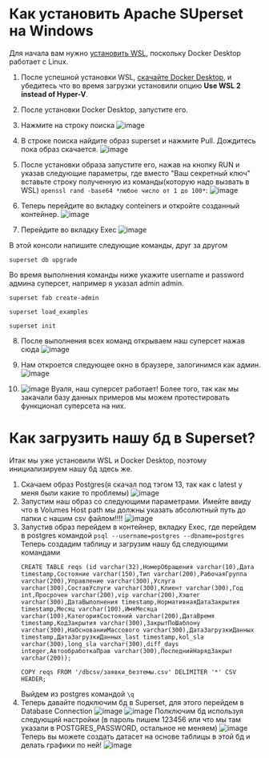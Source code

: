 # Как установить Apache SUperset на Windows

Для начала вам нужно [установить WSL](https://learn.microsoft.com/ru-ru/windows/wsl/install), поскольку Docker Desktop работает с Linux.
1. После успешной установки WSL, [скачайте Docker Desktop](https://docs.docker.com/desktop/install/windows-install/), и убедитесь что во время загрузки установили опцию **Use WSL 2 instead of Hyper-V**.

2. После установки Docker Desktop, запустите его.
 
3. Нажмите на строку поиска
   ![image](https://github.com/user-attachments/assets/7d46dad4-66ca-416b-bbbe-8fcc6ead9312)
   
4. В строке поиска найдите образ superset и нажмите Pull. Дождитесь пока образ скачается.
   ![image](https://github.com/user-attachments/assets/352e20a3-c8ce-40e1-b08a-0622796c0840)
   
5. После установки образа запустите его, нажав на кнопку RUN и указав следующие параметры, где вместо "Ваш секретный ключ" вставьте строку полученную из команды(которую надо вызвать в WSL) ```openssl rand -base64 *любое число от 1 до 100*```:
   ![image](https://github.com/user-attachments/assets/0d7f1700-ffb1-4298-a0f8-20f96ea2df02)
   
6. Теперь перейдите во вкладку conteiners и откройте созданный контейнер.
   ![image](https://github.com/user-attachments/assets/5d171369-c22b-46a4-9a32-6f6b992a9f4f)
7. Перейдите во вкладку Exec
   ![image](https://github.com/user-attachments/assets/229ce047-9f89-48f0-8078-a2203f337c6e)

В этой консоли напишите следующие команды, друг за другом

```
superset db upgrade
```

Во время выполнения команды ниже укажите username и password админа суперсет, например я указал admin admin.
```
superset fab create-admin
```

```
superset load_examples
```

```
superset init
```

8. После выполнения всех команд открываем наш суперсет нажав сюда
   ![image](https://github.com/user-attachments/assets/aa4a0c88-772e-4803-8b60-ef2d002d9849)

9. Нам откроется следующее окно в браузере, залогинимся как админ.
    ![image](https://github.com/user-attachments/assets/9e4d8679-048f-429e-9879-2164edf3e37a)

10. ![image](https://github.com/user-attachments/assets/81422d67-8c23-4ddb-9856-8d77633bfb3f)
Вуаля, наш суперсет работает! Более того, так как мы закачали базу данных примеров мы можем протестировать функционал суперсета на них.

# Как загрузить нашу бд в Superset?

Итак мы уже установили WSL и Docker Desktop, поэтому инициализируем нашу бд здесь же. 
1. Скачаем образ Postgres(я скачал под тэгом 13, так как с latest у меня были какие то проблемы)
   ![image](https://github.com/user-attachments/assets/a0e8c13f-d02c-4482-96ae-ed0a66ce1b55)
2. Запустим наш образ со следующими параметрами. Имейте ввиду что в Volumes Host path мы должны указать абсолютный путь до папки с нашим csv файлом!!!!
   ![image](https://github.com/user-attachments/assets/566dc9b2-3ceb-4915-9fe0-72f0eb6b9088)
3. Запустив образ перейдем в контейнер, вкладку Exec, где перейдем в postgres командой ```psql --username=postgres --dbname=postgres```
   Теперь создадим таблицу и загрузим нашу бд следующими командами
   ```
   CREATE TABLE reqs (id varchar(32),НомерОбращения varchar(10),Дата timestamp,Состояние varchar(150),Тип varchar(200),РабочаяГруппа varchar(200),Управление varchar(300),Услуга varchar(300),СоставУслуги varchar(300),Клиент varchar(300),Год int,Просрочен varchar(200),vip varchar(200),Хэштег varchar(300),ДатаВыполнения timestamp,НормативнаяДатаЗакрытия timestamp,Месяц varchar(100),ИмяМесяца varchar(100),КатегорияСостояний varchar(200),ДатаВремя timestamp,КодЗакрытия varchar(300),ЗакрытПоШаблону varchar(300),НаОснованииМассового varchar(300),ДатаЗагрузкиДанных timestamp,ДатаЗагрузкиДанных_last timestamp,kol_sla varchar(300),long_sla varchar(300),diff_days integer,АвтообработкаПрав varchar(300),ПоследнийНарядЗакрыт varchar(200));
   ```
   ```
   COPY reqs FROM '/dbcsv/заявки_безтемы.csv' DELIMITER '*' CSV HEADER;
   ```
   Выйдем из postgres командой ```\q```
4. Теперь давайте подключим бд в Superset, для этого перейдем в Database Connection
   ![image](https://github.com/user-attachments/assets/c957627f-adff-4dfb-8214-ea8d3edd7935)
   ![image](https://github.com/user-attachments/assets/33a9e765-07b7-4877-8900-6b9be6bb959c)
Полключим бд используя следующий настройки (в пароль пишем 123456 или что мы там указали в POSTGRES_PASSWORD, остальное не меняем)
![image](https://github.com/user-attachments/assets/0b97c497-f5ae-4430-a819-e5800b190396)
Теперь вы можете создать датасет на основе таблицы в этой бд и делать графики по ней!
![image](https://github.com/user-attachments/assets/682c5b9c-72bf-4cce-838d-05b4b2a7d220)

